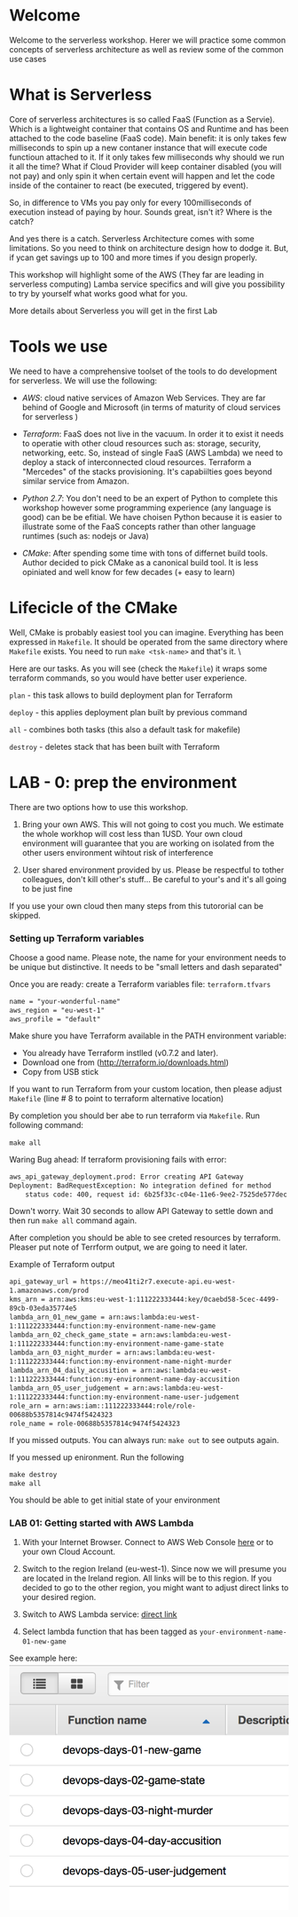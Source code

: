 # Welcome

Welcome to the serverless workshop. Herer we will practice some common concepts of serverless architecture as well as review some of the common use cases

# What is Serverless

Core of serverless architectures is so called FaaS (Function as a Servie).
Which is a lightweight container that contains OS and Runtime and has been attached to the code baseline (FaaS code). Main benefit: it is only takes few milliseconds to spin up a new contaner instance that will execute code functioun attached to it. If it only takes few milliseconds why should we run it all the time? What if Cloud Provider will keep container disabled (you will not pay) and only spin it when certain event will happen and let the code inside of the container to react (be executed, triggered by event).

So, in difference to VMs you pay only for every 100milliseconds of execution instead of paying by hour. Sounds great, isn't it? Where is the catch? 

And yes there is a catch. Serverless Architecture comes with some limitations. So you need to think on architecture design how to dodge it. But, if ycan get savings up to 100 and more times if you design properly.

This workshop will highlight some of the AWS (They far are leading in serverless computing) Lamba service specifics and will give you possibility to try by yourself what works good what for you.

More details about Serverless you will get in the first Lab

# Tools we use

We need to have a comprehensive toolset of the tools to do development for serverless. We will use the following:

- *AWS*: cloud native services of Amazon Web Services. They are far behind of Google and Microsoft (in terms of maturity of cloud services for serverless )

- *Terraform*: FaaS does not live in the vacuum. In order it to exist it needs to operatie with other cloud resources such as: storage, security, networking, eetc. So, instead of single FaaS (AWS Lambda) we need to deploy a stack of interconnected cloud resources. Terraform a "Mercedes" of the stacks provisioning. It's capabiilties goes beyond similar service from Amazon.

- *Python 2.7*: You don't need to be an expert of Python to complete this workshop however some programming experience (any language is good) can be be efitial. We have choisen Python because it is easier to illustrate some of the FaaS concepts rather than other language runtimes (such as: nodejs or Java)

- *CMake*: After spending some time with tons of differnet build tools. Author decided to pick CMake as a canonical build tool. It is less opiniated and well know for few decades (+ easy to learn)


# Lifecicle of the CMake

Well, CMake is probably easiest tool you can imagine. Everything has been expressed in `Makefile`. It should be operated from the same directory where `Makefile` exists. You need to run `make <tsk-name>` and that's it. \

Here are our tasks. As you will see (check the `Makefile`) it wraps some terraform commands, so you would have better user experience.

`plan` - this task allows to build deployment plan for Terraform

`deploy` - this applies deployment plan built by previous command

`all` - combines both tasks (this also a default task for makefile)

`destroy` - deletes stack that has been built with Terraform


# LAB - 0: prep the environment

There are two options how to use this workshop. 
1. Bring your own AWS. This will not going to cost you much. We estimate the whole workhop will cost less than 1USD. Your own cloud environment will guarantee that you are working on isolated from the other users environment wihtout risk of interference

2. User shared environment provided by us. Please be respectful to tother colleagues, don't kill other's stuff... Be careful to your's and it's all going to be just fine

If you use your own cloud then many steps from this tutororial can be skipped.

### Setting up Terraform variables

Choose a good name. Please note, the name for your environment needs to be unique but distinctive. It needs to be "small letters and dash separated"

Once you are ready: create a Terraform variables file: `terraform.tfvars`

```
name = "your-wonderful-name"
aws_region = "eu-west-1"
aws_profile = "default"
```

Make shure you have Terraform available in the PATH environment variable:

- You already have Terraform instlled (v0.7.2 and later). 
- Download one from (http://terraform.io/downloads.html)
- Copy from USB stick

If you want to run Terraform from your custom location, then please adjust `Makefile` (line # 8 to point to terraform alternative location)

By completion you should ber abe to run terraform via `Makefile`. Run following command:

`make all`

Waring Bug ahead: If terraform provisioning fails with error: 

```
aws_api_gateway_deployment.prod: Error creating API Gateway Deployment: BadRequestException: No integration defined for method
    status code: 400, request id: 6b25f33c-c04e-11e6-9ee2-7525de577dec
```

Down't worry. Wait 30 seconds to allow API Gateway to settle down and then run `make all` command again.

After completion you should be able to see creted resources by terraform. Pleaser put note of Terrform output, we are going to need it later.

Example of Terraform output

```
api_gateway_url = https://meo41ti2r7.execute-api.eu-west-1.amazonaws.com/prod
kms_arn = arn:aws:kms:eu-west-1:111222333444:key/0caebd58-5cec-4499-89cb-03eda35774e5
lambda_arn_01_new_game = arn:aws:lambda:eu-west-1:111222333444:function:my-environment-name-new-game
lambda_arn_02_check_game_state = arn:aws:lambda:eu-west-1:111222333444:function:my-environment-name-game-state
lambda_arn_03_night_murder = arn:aws:lambda:eu-west-1:111222333444:function:my-environment-name-night-murder
lambda_arn_04_daily_accusition = arn:aws:lambda:eu-west-1:111222333444:function:my-environment-name-day-accusition
lambda_arn_05_user_judgement = arn:aws:lambda:eu-west-1:111222333444:function:my-environment-name-user-judgement
role_arn = arn:aws:iam::111222333444:role/role-00688b5357814c9474f5424323
role_name = role-00688b5357814c9474f5424323
```

If you missed outputs. You can always run: `make out` to see outputs again.

If you messed up enironment. Run the following
```
make destroy
make all
```

You should be able to get initial state of your environment

### LAB 01: Getting started with AWS Lambda

1. With your Internet Browser. Connect to AWS Web Console [here](http://akranga.signin.aws.amazon.com/console?region=eu-west-1) or to your own Cloud Account.

2. Switch to the region Ireland (eu-west-1). Since now we will presume you are located in the Ireland region. All links will be to this region. If you decided to go to the other region, you might want to adjust direct links to your desired region.

3. Switch to AWS Lambda service: [direct link](https://eu-central-1.console.aws.amazon.com/lambda/home?region=eu-west-1)

4. Select lambda function that has been tagged as `your-environment-name-01-new-game`

See example here:
![Screenshot 1](docs/images/pic-001.png)
